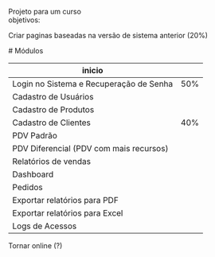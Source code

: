 Projeto para um curso</br>
objetivos: 
<p>Criar paginas baseadas na versão de sistema anterior (20%)</p>
# Módulos

| inicio                                                     |     |
| ---------------------------------------------------------- | --- |
| Login no Sistema e Recuperação de Senha                    |  50%   |
| Cadastro de Usuários                                       |     |
| Cadastro de Produtos                                       |     |
| Cadastro de Clientes                                       |   40%  |
| PDV Padrão                                                 |     |
| PDV Diferencial (PDV com mais recursos)                    |     |
| Relatórios de vendas                                       |     |
| Dashboard                                                  |     |
| Pedidos                                                    |     |
| Exportar relatórios para PDF                               |     |
| Exportar relatórios para Excel                             |     |
| Logs de Acessos                                            |     |

<p>Tornar online (?)</p>
